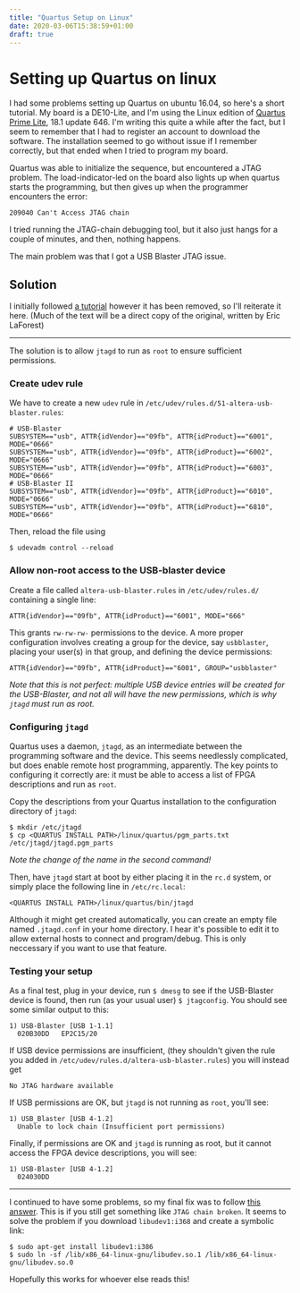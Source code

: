 ```yaml
---
title: "Quartus Setup on Linux"
date: 2020-03-06T15:38:59+01:00
draft: true
---
```


Setting up Quartus on linux
===============

I had some problems setting up Quartus on ubuntu 16.04, so here's a short tutorial.
My board is a DE10-Lite, and I'm using the Linux edition of [Quartus Prime Lite][1], 18.1
update 646. 
I'm writing this quite a while after the fact, but I seem to remember that I had to register
an account to download the software.
The installation seemed to go without issue if I remember correctly, but that ended when I
tried to program my board.

Quartus was able to initialize the sequence, but encountered a JTAG problem. The
load-indicator-led on the board also lights up when quartus starts the programming, but
then gives up when the programmer encounters the error:
```
209040 Can't Access JTAG chain
```

I tried running the JTAG-chain debugging tool, but it also just hangs for a couple of
minutes, and then, nothing happens. 

The main problem was that I got a USB Blaster JTAG issue. 

Solution
---------
I initially followed [a tutorial][2] however it has been removed, so I'll reiterate it
here. (Much of the text will be a direct copy of the original, written by Eric LaForest) 

********************************************************************************************

The solution is to allow `jtagd` to run as `root` to ensure sufficient permissions.

### Create udev rule
We have to create a new `udev` rule in `/etc/udev/rules.d/51-altera-usb-blaster.rules`: 
```
# USB-Blaster
SUBSYSTEM=="usb", ATTR{idVendor}=="09fb", ATTR{idProduct}=="6001", MODE="0666"
SUBSYSTEM=="usb", ATTR{idVendor}=="09fb", ATTR{idProduct}=="6002", MODE="0666"
SUBSYSTEM=="usb", ATTR{idVendor}=="09fb", ATTR{idProduct}=="6003", MODE="0666"
# USB-Blaster II
SUBSYSTEM=="usb", ATTR{idVendor}=="09fb", ATTR{idProduct}=="6010", MODE="0666"
SUBSYSTEM=="usb", ATTR{idVendor}=="09fb", ATTR{idProduct}=="6810", MODE="0666"
```
Then, reload the file using
```
$ udevadm control --reload
```

### Allow non-root access to the USB-blaster device
Create a file called `altera-usb-blaster.rules` in `/etc/udev/rules.d/` containing a
single line:
```
ATTR{idVendor}=="09fb", ATTR{idProduct}=="6001", MODE="666"
```
This grants `rw-rw-rw-` permissions to the device. A more proper configuration involves
creating a group for the device, say `usbblaster`, placing your user(s) in that group, and
defining the device permissions:
```
ATTR{idVendor}=="09fb", ATTR{idProduct}=="6001", GROUP="usbblaster"
```
*Note that this is not perfect: multiple USB device entries will be created for the
USB-Blaster, and not all will have the new permissions, which is why `jtagd` must run as
root.*

### Configuring `jtagd`
Quartus uses a daemon, `jtagd`, as an intermediate between the programming software and
the device. This seems needlessly complicated, but does enable remote host programming,
apparently. The key points to configuring it correctly are: it must be able to access a
list of FPGA descriptions and run as `root`.

Copy the descriptions from your Quartus installation to the configuration directory of
`jtagd`:
```
$ mkdir /etc/jtagd
$ cp <QUARTUS INSTALL PATH>/linux/quartus/pgm_parts.txt /etc/jtagd/jtagd.pgm_parts
```
*Note the change of the name in the second command!*

Then, have `jtagd` start at boot by either placing it in the `rc.d` system, or simply
place the following line in `/etc/rc.local`:
```
<QUARTUS INSTALL PATH>/linux/quartus/bin/jtagd
```

Although it might get created automatically, you can create an empty file named
`.jtagd.conf` in your home directory. I hear it's possible to edit it to allow external
hosts to connect and program/debug. This is only neccessary if you want to use that
feature.

### Testing your setup
As a final test, plug in your device, run `$ dmesg` to see if the USB-Blaster device is
found, then run (as your usual user) `$ jtagconfig`. You should see some similar output to
this:
```
1) USB-Blaster [USB 1-1.1]
  020B30DD   EP2C15/20
```
If USB device permissions are insufficient, (they shouldn't given the rule you added in
`/etc/udev/rules.d/altera-usb-blaster.rules`) you will instead get
```
No JTAG hardware available
```
If USB permissions are OK, but `jtagd` is not running as `root`, you'll see:
```
1) USB_Blaster [USB 4-1.2]
  Unable to lock chain (Insufficient port permissions)
```
Finally, if permissions are OK and `jtagd` is running as root, but it cannot access the
FPGA device descriptions, you will see:
```
1) USB-Blaster [USB 4-1.2]
  024030DD
```
********************************************************************************************

I continued to have some problems, so my final fix was to follow [this answer][3].
This is if you still get something like `JTAG chain broken`. It seems to solve the problem
if you download `libudev1:i368` and create a symbolic link:
```
$ sudo apt-get install libudev1:i386
$ sudo ln -sf /lib/x86_64-linux-gnu/libudev.so.1 /lib/x86_64-linux-gnu/libudev.so.0
```

Hopefully this works for whoever else reads this!


[1]: https://fpgasoftware.intel.com/?edition=lite
[2]: http://fpgacpu.ca/fpga/USB-Blaster-Debian.html
[3]: https://electronics.stackexchange.com/questions/239882/altera-cyclone-ii-jtag-after-as-programming

